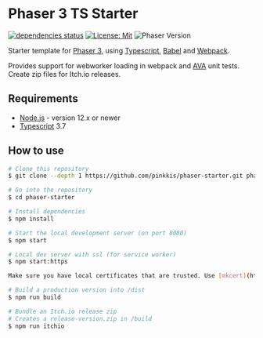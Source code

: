 # Phaser 3 TS Starter

[![dependencies status](https://david-dm.org/pinkkis/phaser-starter/status.svg?style=flat-square)](https://david-dm.org/pinkkis/phaser-starter)
[![License: Mit](https://img.shields.io/badge/License-MIT-greenbright.svg?style=flat-square)](https://opensource.org/licenses/MIT)
![Phaser Version](https://img.shields.io/github/package-json/v/pinkkis/phaser-starter.svg?style=flat-square)


Starter template for [Phaser 3](https://phaser.io/), using [Typescript](https://www.typescriptlang.org/), [Babel](https://babeljs.io/) and [Webpack](https://webpack.js.org/).

Provides support for webworker loading in webpack and [AVA](https://github.com/avajs/ava) unit tests. Create zip files for Itch.io releases.

## Requirements
* [Node.js](https://nodejs.org/en/download/) - version 12.x or newer
* [Typescript](https://www.typescriptlang.org/) 3.7

## How to use
```bash
# Clone this repository
$ git clone --depth 1 https://github.com/pinkkis/phaser-starter.git phaser-starter

# Go into the repository
$ cd phaser-starter

# Install dependencies
$ npm install

# Start the local development server (on port 8080)
$ npm start

# Local dev server with ssl (for service worker)
$ npm start:https

Make sure you have local certificates that are trusted. Use [mkcert](https://github.com/FiloSottile/mkcert) for example. Put certificate files in `./ssl/` and make sure filenames in package.json script match

# Build a production version into /dist
$ npm run build

# Bundle an Itch.io release zip
# Creates a release-version.zip in /build
$ npm run itchio
```
